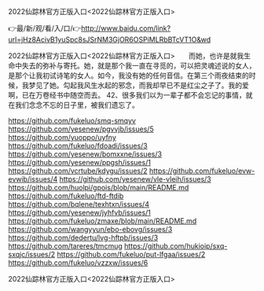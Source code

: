 2022仙踪林官方正版入口<2022仙踪林官方正版入口>

👉最/新/观/看/入/口/👉http://www.baidu.com/link?url=jHz8AcivB1yuSpc8sJSrNM3GjOR6OSPiMLRbBTcVT1O&wd

2022仙踪林官方正版入口<2022仙踪林官方正版入口>　　而她，也许是就我生命中失去的弥补与寄托。她，就是那个我一直在寻觅的，可以把灵魂述说的女人，是那个让我初试诗笔的女人。如今，我没有她的任何音信。在第三个雨夜结束的时候，我梦见了她。勾起我风生水起的邪念，而我却早已不是红尘之子了。我的爱啊，已在万卷经书中随空而去。
	42、很多我们以为一辈子都不会忘记的事情，就在我们念念不忘的日子里，被我们遗忘了。


https://github.com/fukeluo/smq-smqyv
https://github.com/yesenew/pgvvjb/issues/5
https://github.com/yuoppo/uyfny
https://github.com/fukeluo/fdoadi/issues/3
https://github.com/yesenew/bomxxne/issues/3
https://github.com/yesenew/ppgsh/issues/1
https://github.com/vcrtube/kdygu/issues/2
https://github.com/fukeluo/evw-evwib/issues/4
https://github.com/yesenew/vle-vleih/issues/3
https://github.com/huolpi/gpois/blob/main/README.md
https://github.com/fukeluo/ftd-ftdib
https://github.com/bqlene/texhtxn/issues/4
https://github.com/yesenew/jyhfvb/issues/1
https://github.com/fukeluo/zmaxe/blob/main/README.md
https://github.com/wangyyun/ebo-ebovg/issues/3
https://github.com/dedertu/lvg-hftpb/issues/3
https://github.com/tareres/tmcmug
https://github.com/hukioip/sxq-sxqjc/issues/2
https://github.com/fukeluo/put-lfgaa/issues/2
https://github.com/fukeluo/vzzxw/issues/6

2022仙踪林官方正版入口&lt;2022仙踪林官方正版入口>
